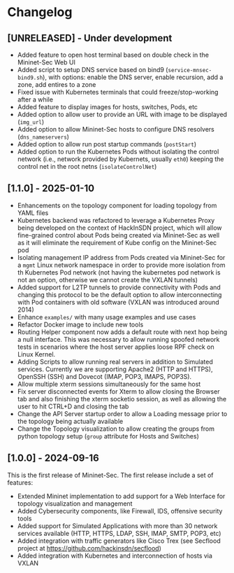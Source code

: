 # Changelog

## [UNRELEASED] - Under development

- Added feature to open host terminal based on double check in the Mininet-Sec Web UI
- Added script to setup DNS service based on bind9 (`service-mnsec-bind9.sh`), with options: enable the DNS server, enable recursion, add a zone, add entires to a zone
- Fixed issue with Kubernetes terminals that could freeze/stop-working after a while
- Added feature to display images for hosts, switches, Pods, etc
- Added option to allow user to provide an URL with image to be displayed (`img_url`)
- Added option to allow Mininet-Sec hosts to configure DNS resolvers (`dns_nameservers`)
- Added option to allow run post startup commands (`postStart`)
- Added option to run the Kubernetes Pods without isolating the control network (i.e., network provided by Kubernets, usually `eth0`) keeping the control net in the root netns (`isolateControlNet`)

## [1.1.0] - 2025-01-10

- Enhancements on the topology component for loading topology from YAML files
- Kubernetes backend was refactored to leverage a Kubernetes Proxy being developed on the context of HackInSDN project, which will allow fine-grained control about Pods being created via Mininet-Sec as well as it will eliminate the requirement of Kube config on the Mininet-Sec pod
- Isolating management IP address from Pods created via Mininet-Sec for a `mgmt` Linux network namespace in order to provide more isolation from th Kubernetes Pod network (not having the kubernetes pod network is not an option, otherwise we cannot create the VXLAN tunnels)
- Added support for L2TP tunnels to provide connectivity with Pods and changing this protocol to be the default option to allow interconnecting with Pod containers with old software (VXLAN was introduced around 2014)
- Enhance `examples/` with many usage examples and use cases
- Refactor Docker image to include new tools
- Routing Helper component now adds a default route with next hop being a null interface. This was necessary to allow running spoofed network tests in scenarios where the host server applies loose RPF check on Linux Kernel.
- Adding Scripts to allow running real servers in addition to Simulated services. Currently we are supporting Apache2 (HTTP and HTTPS), OpenSSH (SSH) and Dovecot (IMAP, POP3, IMAPS, POP3S).
- Allow multiple xterm sessions simultaneously for the same host
- Fix server disconnected events for Xterm to allow closing the Browser tab and also finishing the xterm socketio session, as well as allowing the user to hit CTRL+D and closing the tab
- Change the API Server startup order to allow a Loading message prior to the topology being actually available
- Change the Topology visualization to allow creating the groups from python topology setup (`group` attribute for Hosts and Switches)

## [1.0.0] - 2024-09-16

This is the first release of Mininet-Sec. The first release include a set of features:

- Extended Mininet implementation to add support for a Web Interface for topology visualization and management
- Added Cybersecurity components, like Firewall, IDS, offensive security tools
- Added support for Simulated Applications with more than 30 network services available (HTTP, HTTPS, LDAP, SSH, IMAP, SMTP, POP3, etc)
- Added integration with traffic generators like Cisco Trex (see Secflood project at https://github.com/hackinsdn/secflood)
- Added integration with Kubernetes and interconnection of hosts via VXLAN
